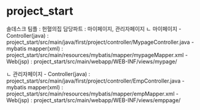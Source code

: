 # project_start
솔데스크 팀플 : 헌혈의집
담당파트 : 마이페이지, 관리자페이지
  ㄴ 마이페이지
    - Controller(java) : project_start/src/main/java/first/project/controller/MypageController.java
    - mybatis mapper(xml) : project_start/src/main/resources/mybatis/mapper/mypageMapper.xml
    - Web(jsp) : project_start/src/main/webapp/WEB-INF/views/mypage/
    
  ㄴ 관리자페이지
    - Controller(java) : project_start/src/main/java/first/project/controller/EmpController.java
    - mybatis mapper(xml) : project_start/src/main/resources/mybatis/mapper/empMapper.xml
    - Web(jsp) : project_start/src/main/webapp/WEB-INF/views/emppage/
